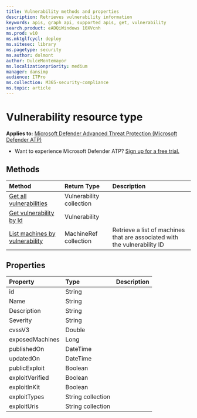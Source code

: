 ```yaml
---
title: Vulnerability methods and properties
description: Retrieves vulnerability information
keywords: apis, graph api, supported apis, get, vulnerability
search.product: eADQiWindows 10XVcnh
ms.prod: w10
ms.mktglfcycl: deploy
ms.sitesec: library
ms.pagetype: security
ms.author: dolmont
author: DulceMontemayor
ms.localizationpriority: medium
manager: dansimp
audience: ITPro
ms.collection: M365-security-compliance 
ms.topic: article
---
```


# Vulnerability resource type

**Applies to:** [Microsoft Defender Advanced Threat Protection (Microsoft Defender ATP)](https://go.microsoft.com/fwlink/p/?linkid=2069559)

- Want to experience Microsoft Defender ATP? [Sign up for a free trial.](https://www.microsoft.com/microsoft-365/windows/microsoft-defender-atp?ocid=docs-wdatp-exposedapis-abovefoldlink) 

## Methods
Method |Return Type |Description
:---|:---|:---
[Get all vulnerabilities](get-all-vulnerabilities.md) | Vulnerability collection | 
[Get vulnerability by Id](get-vulnerability-by-id.md) | Vulnerability | 
[List machines by vulnerability](get-machines-by-vulnerability.md)| MachineRef collection | Retrieve a list of machines that are associated with the vulnerability ID 


## Properties
Property |	Type	|	Description
:---|:---|:---
id | String | 
Name | String | 
Description | String | 
Severity | String | 
cvssV3 | Double | 
exposedMachines | Long | 
publishedOn | DateTime | 
updatedOn | DateTime | 
publicExploit | Boolean | 
exploitVerified | Boolean | 
exploitInKit | Boolean | 
exploitTypes | String collection | 
exploitUris | String collection | 
